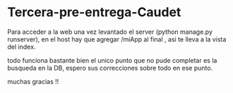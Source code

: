# Tercera-pre-entrega-Caudet
Para acceder a la web una vez levantado el server (python manage.py runserver), en el host hay que agregar /miApp al final , asi te lleva a la vista del index.

todo funciona bastante bien el unico punto que no pude completar es la busqueda en la DB, espero sus correcciones sobre todo en ese punto.

muchas gracias !!
